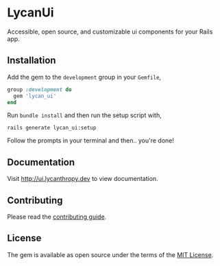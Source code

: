 # LycanUi

Accessible, open source, and customizable ui components for your Rails app.

## Installation

Add the gem to the `development` group in your `Gemfile`,

```ruby
group :development do
  gem 'lycan_ui'
end
```

Run `bundle install` and then run the setup script with,

```
rails generate lycan_ui:setup
```

Follow the prompts in your terminal and then.. you're done!

## Documentation

Visit http://ui.lycanthropy.dev to view documentation.

## Contributing

Please read the [contributing guide](/CONTRIBUTING.md).

## License

The gem is available as open source under the terms of the [MIT License](https://opensource.org/licenses/MIT).
